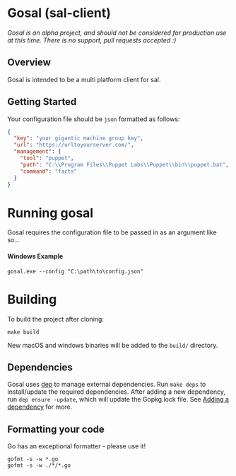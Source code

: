 # Gosal (sal-client)

_Gosal is an alpha project, and should not be considered for production use at this time. There is no support, pull requests accepted :)_

## Overview

Gosal is intended to be a multi platform client for sal.

## Getting Started

Your configuration file should be `json` formatted as follows:

```json
{
  "key": "your gigantic machine group key",
  "url": "https://urltoyourserver.com/",
  "management": {
    "tool": "puppet",
    "path": "C:\\Program Files\\Puppet Labs\\Puppet\\bin\\puppet.bat",
    "command": "facts"
  }
}
```

# Running gosal

Gosal requires the configuration file to be passed in as an argument like so...

#### Windows Example

`gosal.exe --config "C:\path\to\config.json"`

# Building

To build the project after cloning:

```shell
make build
```

New macOS and windows binaries will be added to the `build/` directory.

## Dependencies

Gosal uses [dep](https://github.com/golang/dep#current-status) to manage external dependencies. Run `make deps` to install/update the required dependencies.
After adding a new dependency, run `dep ensure -update`, which will update the Gopkg.lock file. See [Adding a dependency](https://github.com/golang/dep#adding-a-dependency) for more.

## Formatting your code

Go has an exceptional formatter - please use it!

```
gofmt -s -w *.go
gofmt -s -w ./*/*.go
```
